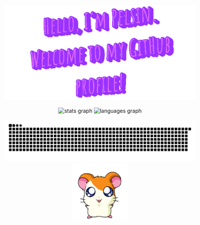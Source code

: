 <div align="center">
	<img src="welcome.gif" alt="Hello, i'm pelsin. Welcome to my github profile!">
</div>

<br clear="both">

<div align="center">
  <img src="https://github-readme-stats.vercel.app/api?username=pelsin&hide_rank=false&show_icons=true&include_all_commits=true&count_private=true&disable_animations=false&theme=dracula&locale=en&hide_border=false" height="150" alt="stats graph"  />
  
  <img src="https://github-readme-stats.vercel.app/api/top-langs?username=pelsin&locale=en&hide_title=false&layout=compact&card_width=320&langs_count=5&theme=dracula&hide_border=false" height="150" alt="languages graph"  />
</div>

<br clear="both">

<div align="center">
<img src="https://raw.githubusercontent.com/pelsin/pelsin/output/snake.svg" alt="Snake animation" />
<img  height="150" src="hamu.gif"  />
</div>

